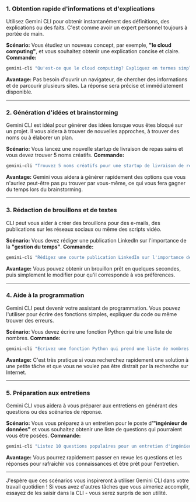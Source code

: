 ### 1. Obtention rapide d'informations et d'explications

Utilisez Gemini CLI pour obtenir instantanément des définitions, des explications ou des faits. C'est comme avoir un expert personnel toujours à portée de main.

**Scénario:** Vous étudiez un nouveau concept, par exemple, **"le cloud computing"**, et vous souhaitez obtenir une explication concise et claire.
**Commande:**

```bash
gemini-cli "Qu'est-ce que le cloud computing? Expliquez en termes simples."
```

**Avantage:** Pas besoin d'ouvrir un navigateur, de chercher des informations et de parcourir plusieurs sites. La réponse sera précise et immédiatement disponible.

-----

### 2. Génération d'idées et brainstorming

Gemini CLI est idéal pour générer des idées lorsque vous êtes bloqué sur un projet. Il vous aidera à trouver de nouvelles approches, à trouver des noms ou à élaborer un plan.

**Scénario:** Vous lancez une nouvelle startup de livraison de repas sains et vous devez trouver 5 noms créatifs.
**Commande:**

```bash
gemini-cli "Trouvez 5 noms créatifs pour une startup de livraison de repas sains. Les noms doivent être courts et accrocheurs."
```

**Avantage:** Gemini vous aidera à générer rapidement des options que vous n'auriez peut-être pas pu trouver par vous-même, ce qui vous fera gagner du temps lors du brainstorming.

-----

### 3. Rédaction de brouillons et de textes

CLI peut vous aider à créer des brouillons pour des e-mails, des publications sur les réseaux sociaux ou même des scripts vidéo.

**Scénario:** Vous devez rédiger une publication LinkedIn sur l'importance de la **"gestion du temps"**.
**Commande:**

```bash
gemini-cli "Rédigez une courte publication LinkedIn sur l'importance de la gestion du temps. La publication doit contenir 3 conseils pratiques."
```

**Avantage:** Vous pouvez obtenir un brouillon prêt en quelques secondes, puis simplement le modifier pour qu'il corresponde à vos préférences.

-----

### 4. Aide à la programmation

Gemini CLI peut devenir votre assistant de programmation. Vous pouvez l'utiliser pour écrire des fonctions simples, expliquer du code ou même trouver des erreurs.

**Scénario:** Vous devez écrire une fonction Python qui trie une liste de nombres.
**Commande:**

```bash
gemini-cli "Écrivez une fonction Python qui prend une liste de nombres et la renvoie triée par ordre croissant."
```

**Avantage:** C'est très pratique si vous recherchez rapidement une solution à une petite tâche et que vous ne voulez pas être distrait par la recherche sur Internet.

-----

### 5. Préparation aux entretiens

Gemini CLI vous aidera à vous préparer aux entretiens en générant des questions ou des scénarios de réponse.

**Scénario:** Vous vous préparez à un entretien pour le poste d'**"ingénieur de données"** et vous souhaitez obtenir une liste de questions qui pourraient vous être posées.
**Commande:**

```bash
gemini-cli "Listez 10 questions populaires pour un entretien d'ingénieur de données. Donnez une brève réponse à chacune."
```

**Avantage:** Vous pourrez rapidement passer en revue les questions et les réponses pour rafraîchir vos connaissances et être prêt pour l'entretien.

-----

J'espère que ces scénarios vous inspireront à utiliser Gemini CLI dans votre travail quotidien ! Si vous avez d'autres tâches que vous aimeriez accomplir, essayez de les saisir dans la CLI - vous serez surpris de son utilité.